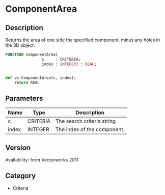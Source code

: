 # ComponentArea

## Description
Returns the area of one side the specified component, minus any holes in the 3D object.

```pascal
FUNCTION ComponentArea(
				c     : CRITERIA;
				index : INTEGER) : REAL;
```

```python

def vs.ComponentArea(c, index):
    return REAL
```

## Parameters
|Name|Type|Description|
|---|---|---|
|c|CRITERIA|The search criteria string|
|index|INTEGER|The index of the component.|

## Version
Availability: from Vectorworks 2011
## Category
* Criteria

